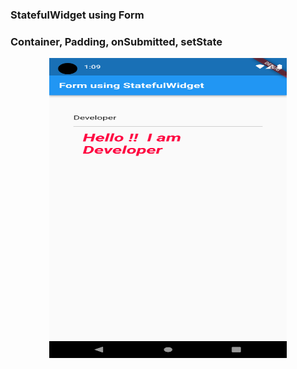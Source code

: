 ### StatefulWidget using Form
### Container, Padding, onSubmitted, setState
<p align="center">
  <img src="screenshot.png" width="380" height="480" title="hover text">
</p>
